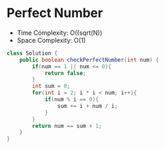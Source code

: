 # Perfect Number

- Time Complexity: O((sqrt(N))
- Space Complexity: O(1)

```java
class Solution {
    public boolean checkPerfectNumber(int num) {
        if(num == 1 || num <= 0){
            return false;
        }
        int sum = 0;
        for(int i = 2; i * i < num; i++){
            if(num % i == 0){
                sum += i + num / i;
            }
        }
        return num == sum + 1;
    }
}
```
